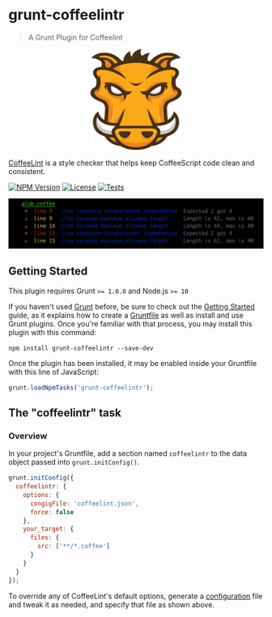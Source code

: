 # grunt-coffeelintr

> A Grunt Plugin for Coffeelint

<p align="center">
  <img width="180" height="200" src="assets/grunt.svg" alt="Grunt">
</p>

[CoffeeLint](https://coffeelint.github.io/) is a style checker that helps keep CoffeeScript code clean and consistent.

[![NPM Version](https://img.shields.io/npm/v/grunt-coffeelintr.svg)](https://www.npmjs.com/package/grunt-coffeelintr)
[![License](https://img.shields.io/npm/l/grunt-coffeelintr.svg)](https://github.com/sibiraj-s/grunt-coffeelintr/blob/master/LICENSE)
[![Tests](https://github.com/sibiraj-s/grunt-coffeelintr/workflows/Tests/badge.svg)](https://github.com/sibiraj-s/grunt-coffeelintr/actions)

![Sample](assets/report.png)

## Getting Started

This plugin requires Grunt `>= 1.0.0` and Node.js `>= 10`

If you haven't used [Grunt](http://gruntjs.com/) before, be sure to check out the [Getting Started](http://gruntjs.com/getting-started) guide, as it explains how to create a [Gruntfile](http://gruntjs.com/sample-gruntfile) as well as install and use Grunt plugins. Once you're familiar with that process, you may install this plugin with this command:

```shell
npm install grunt-coffeelintr --save-dev
```

Once the plugin has been installed, it may be enabled inside your Gruntfile with this line of JavaScript:

```js
grunt.loadNpmTasks('grunt-coffeelintr');
```

## The "coffeelintr" task

### Overview

In your project's Gruntfile, add a section named `coffeelintr` to the data object passed into `grunt.initConfig()`.

```js
grunt.initConfig({
  coffeelintr: {
    options: {
      congigFile: 'coffeelint.json',
      force: false
    },
    your_target: {
      files: {
        src: ['**/*.coffee']
      }
    }
  }
});
```

To override any of CoffeeLint's default options, generate a [configuration](https://coffeelint.github.io/#usage) file and tweak it as needed, and specify that file as shown above.
